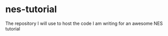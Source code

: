 nes-tutorial
============

The repository I will use to host the code I am writing for an awesome NES tutorial
